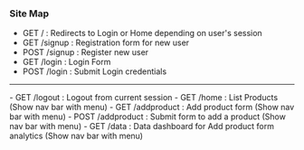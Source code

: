 ### Site Map
- GET 	/ 			: Redirects to Login or Home depending on user's session
- GET 	/signup 	: Registration form for new user
- POST 	/signup 	: Register new user
- GET 	/login 		: Login Form
- POST 	/login 		: Submit Login credentials
<hr />
- GET 	/logout 	: Logout from current session
- GET 	/home 		: List Products (Show nav bar with menu)
- GET 	/addproduct : Add product form (Show nav bar with menu)
- POST 	/addproduct : Submit form to add a product (Show nav bar with menu)
- GET 	/data 		: Data dashboard for Add product form analytics (Show nav bar with menu)
